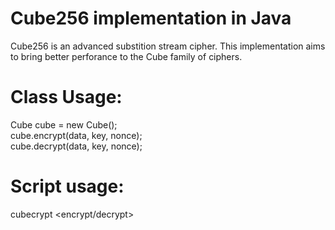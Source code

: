 # Cube256 implementation in Java
Cube256 is an advanced substition stream cipher.  This implementation aims to bring better perforance to the Cube family of ciphers.

# Class Usage:
Cube cube = new Cube();  
cube.encrypt(data, key, nonce);  
cube.decrypt(data, key, nonce);  

# Script usage:
cubecrypt <encrypt/decrypt> <inputfile> <outputfile> <password>


